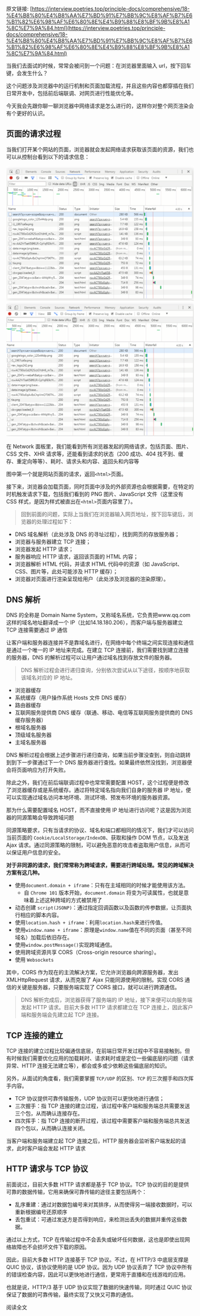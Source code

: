 原文链接: [https://interview.poetries.top/principle-docs/comprehensive/18-%E4%B8%80%E4%B8%AA%E7%BD%91%E7%BB%9C%E8%AF%B7%E6%B1%82%E6%98%AF%E6%80%8E%E4%B9%88%E8%BF%9B%E8%A1%8C%E7%9A%84.html](https://interview.poetries.top/principle-docs/comprehensive/18-%E4%B8%80%E4%B8%AA%E7%BD%91%E7%BB%9C%E8%AF%B7%E6%B1%82%E6%98%AF%E6%80%8E%E4%B9%88%E8%BF%9B%E8%A1%8C%E7%9A%84.html)

当我们去面试的时候，常常会被问到一个问题：在浏览器里面输入 url，按下回车键，会发生什么？

这个问题涉及浏览器中的运行机制和页面加载流程，并且这些内容也都穿插在我们日常开发中，包括前后端联调、对网页进行性能优化等。

今天我会先跟你聊一聊浏览器中网络请求是怎么进行的，这样你对整个网页渲染会有个更好的认识。

## 页面的请求过程

当我们打开某个网站的页面，浏览器就会发起网络请求获取该页面的资源，我们也可以从控制台看到以下的请求信息：

![](/images/s_poetries_work_images_20210719161759.png)
![](/images/s_poetries_work_images_20210719161812.png)

在 Network 面板里，我们能看到所有浏览器发起的网络请求，包括页面、图片、CSS 文件、XHR 请求等，还能看到请求的状态（200 成功、404
找不到、缓存、重定向等等）、耗时、请求头和内容、返回头和内容等

图中第一个就是网站页面的请求，返回`<html>`页面。

接下来，浏览器会加载页面，同时页面中涉及的外部资源也会根据需要，在特定的时机触发请求下载，包括我们看到的 PNG 图片、JavaScript 文件（这里没有
CSS 样式，是因为样式被直出在`<html>`页面内容里了）。

> 回到前面的问题，实际上当我们在浏览器输入网页地址，按下回车键后，浏览器的处理过程如下：

  * DNS 域名解析（此处涉及 DNS 的寻址过程），找到网页的存放服务器；
  * 浏览器与服务器建立 TCP 连接；
  * 浏览器发起 HTTP 请求；
  * 服务器响应 HTTP 请求，返回该页面的 HTML 内容；
  * 浏览器解析 HTML 代码，并请求 HTML 代码中的资源（如 JavaScript、CSS、图片等，此处可能涉及 HTTP 缓存）；
  * 浏览器对页面进行渲染呈现给用户（此处涉及浏览器的渲染原理）。

## DNS 解析

DNS 的全称是 Domain Name System，又称域名系统，它负责把www.qq.com这样的域名地址翻译成一个
IP（比如14.18.180.206），而客户端与服务器建立 TCP 连接需要通过 IP 通信

让客户端和服务器连接并不是靠域名进行，在网络中每个终端之间实现连接和通信是通过一个唯一的 IP 地址来完成。在建立 TCP
连接前，我们需要找到建立连接的服务器，DNS 的解析过程可以让用户通过域名找到存放文件的服务器。

> DNS 解析过程会进行递归查询，分别依次尝试从以下途径，按顺序地获取该域名对应的 IP 地址。

  * 浏览器缓存
  * 系统缓存（用户操作系统 Hosts 文件 DNS 缓存）
  * 路由器缓存
  * 互联网服务提供商 DNS 缓存（联通、移动、电信等互联网服务提供商的 DNS 缓存服务器）
  * 根域名服务器
  * 顶级域名服务器
  * 主域名服务器

DNS 解析过程会根据上述步骤进行递归查询，如果当前步骤没查到，则自动跳转到到下一步骤通过下一个 DNS
服务器进行查找。如果最终依然没找到，浏览器便会将页面响应为打开失败。

除此之外，我们在前后端联调过程中也常常需要配置 HOST，这个过程便是修改了浏览器缓存或是系统缓存。通过将特定域名指向我们自身的服务器 IP
地址，便可以实现通过域名访问本地环境、测试环境、预发布环境的服务器资源。

那为什么需要配置域名 HOST，而不直接使用 IP 地址进行访问呢？这是因为浏览器的同源策略会导致跨域问题

同源策略要求，只有当请求的协议、域名和端口都相同的情况下，我们才可以访问当前页面的 `Cookie/LocalStorage/IndexDB`、获取和操作
DOM 节点，以及发送 Ajax 请求。通过同源策略的限制，可以避免恶意的攻击者盗取用户信息，从而可以保证用户信息的安全。

**对于非同源的请求，我们常常称为跨域请求，需要进行跨域处理。常见的跨域解决方案有这几种。**

  * 使用`document.domain + iframe`：只有在主域相同的时候才能使用该方法。 
    * 自 `Chrome 101` 版本开始，`document.domain` 将变为可读属性，也就是意味着上述这种跨域的方式被禁用了
  * 动态创建 `script(JSONP)`：通过指定回调函数以及函数的传参数据，让页面执行相应的脚本内容。
  * 使用`location.hash + iframe`：利用`location.hash`来进行传值。
  * 使用`window.name + iframe`：原理是`window.name`值在不同的页面（甚至不同域名）加载后依旧存在。
  * 使用`window.postMessage()`实现跨域通信。
  * 使用跨域资源共享 CORS（Cross-origin resource sharing）。
  * 使用 `Websockets`

其中，CORS 作为现在的主流解决方案，它允许浏览器向跨源服务器，发出 XMLHttpRequest 请求，从而克服了 Ajax 只能同源使用的限制。实现
CORS 通信的关键是服务器，只要服务端实现了 CORS 接口，就可以进行跨源通信。

> DNS 解析完成后，浏览器获得了服务端的 IP 地址，接下来便可以向服务端发起 HTTP 请求。目前大多数 HTTP 请求都建立在 TCP
> 连接上，因此客户端和服务端会先建立起 TCP 连接。

## TCP 连接的建立

TCP
连接的建立过程比较偏通信底层，在前端日常开发过程中不容易接触到。但有时候我们需要优化应用的加载耗时、请求耗时或是定位一些偏底层的问题（请求异常、HTTP
连接无法建立等），都会或多或少依赖这些偏底层的知识。

另外，从面试的角度看，我们需要掌握 `TCP/UDP` 的区别、`TCP` 的三次握手和四次挥手内容。

  * TCP 协议提供可靠传输服务，UDP 协议则可以更快地进行通信；
  * 三次握手：指 TCP 连接的建立过程，该过程中客户端和服务端总共需要发送三个包，从而确认连接存在。
  * 四次挥手：指 TCP 连接的断开过程，该过程中需要客户端和服务端总共发送四个包以，从而确认连接关闭。

当客户端和服务端建立起 TCP 连接之后，HTTP 服务器会监听客户端发起的请求，此时客户端会发起 HTTP 请求

## HTTP 请求与 TCP 协议

前面说过，目前大多数 HTTP 请求都是基于 TCP 协议。TCP 协议的目的是提供可靠的数据传输，它用来确保可靠传输的途径主要包括两个：

  * 乱序重建：通过对数据包编号来对其排序，从而使得另一端接收数据时，可以重新根据编号还原顺序
  * 丢包重试：可通过发送方是否得到响应，来检测出丢失的数据并重传这些数据。

通过以上方式，TCP 在传输过程中不会丢失或破坏任何数据，这也是即使出现网络故障也不会损坏文件下载的原因。

因此，目前大多数 HTTP 连接基于 TCP 协议。不过，在 HTTP/3 中底层支撑是 QUIC 协议，该协议使用的是 UDP 协议。因为 UDP
协议丢弃了 TCP 协议中所有的错误检查内容，因此可以更快地进行通信，更常用于直播和在线游戏的应用。

也就是说，HTTP/3 基于 UDP 协议实现了数据的快速传输，同时通过 QUIC 协议保证了数据的可靠传输，最终实现了又快又可靠的通信。

阅读全文

